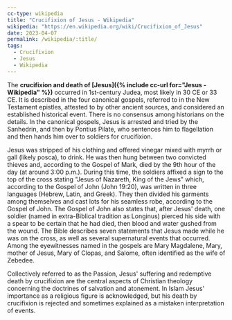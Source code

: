 ```yaml
---
cc-type: wikipedia
title: "Crucifixion of Jesus - Wikipedia"
wikipedia: "https://en.wikipedia.org/wiki/Crucifixion_of_Jesus"
date: 2023-04-07
permalink: /wikipedia/:title/
tags:
  - Crucifixion
  - Jesus
  - Wikipedia
---
```

The **crucifixion and death of [Jesus]({% include cc-url for="Jesus - Wikipedia" %})** occurred in 1st-century Judea, most likely in 30 CE or 33 CE. It is described in the four canonical gospels, referred to in the New Testament epistles, attested to by other ancient sources, and considered an established historical event. There is no consensus among historians on the details.
In the canonical gospels, Jesus is arrested and tried by the Sanhedrin, and then by Pontius Pilate, who sentences him to flagellation and then hands him over to soldiers for crucifixion.

Jesus was stripped of his clothing and offered vinegar mixed with myrrh or gall (likely posca), to drink. He was then hung between two convicted thieves and, according to the Gospel of Mark, died by the 9th hour of the day (at around 3:00 p.m.). During this time, the soldiers affixed a sign to the top of the cross stating "Jesus of Nazareth, King of the Jews" which, according to the Gospel of John (John 19:20), was written in three languages (Hebrew, Latin, and Greek). They then divided his garments among themselves and cast lots for his seamless robe, according to the Gospel of John. The Gospel of John also states that, after Jesus' death, one soldier (named in extra-Biblical tradition as Longinus) pierced his side with a spear to be certain that he had died, then blood and water gushed from the wound. The Bible describes seven statements that Jesus made while he was on the cross, as well as several supernatural events that occurred. Among the eyewitnesses named in the gospels are Mary Magdalene, Mary, mother of Jesus, Mary of Clopas, and Salome, often identified as the wife of Zebedee.

Collectively referred to as the Passion, Jesus' suffering and redemptive death by crucifixion are the central aspects of Christian theology concerning the doctrines of salvation and atonement. In Islam Jesus' importance as a religious figure is acknowledged, but his death by crucifixion is rejected and sometimes explained as a mistaken interpretation of events.
